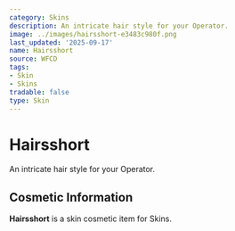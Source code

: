```yaml
---
category: Skins
description: An intricate hair style for your Operator.
image: ../images/hairsshort-e3483c980f.png
last_updated: '2025-09-17'
name: Hairsshort
source: WFCD
tags:
- Skin
- Skins
tradable: false
type: Skin
---
```


# Hairsshort

An intricate hair style for your Operator.

## Cosmetic Information

**Hairsshort** is a skin cosmetic item for Skins.

